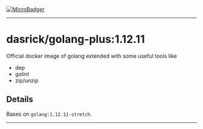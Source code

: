 [![MicroBadger][microbadger-image]][microbadger-url]

***

# dasrick/golang-plus:1.12.11

Official docker image of golang extended with some useful tools like

* dep
* golint
* zip/unzip

## Details

Bases on `golang:1.12.11-stretch`.

***

[microbadger-image]: https://images.microbadger.com/badges/image/dasrick/golang-plus:1.12.11.svg
[microbadger-url]: https://microbadger.com/images/dasrick/golang-plus:1.12.11
